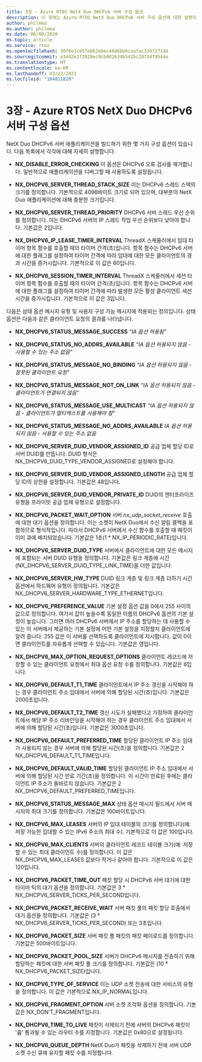 ```yaml
---
title: 3장 - Azure RTOS NetX Duo DHCPv6 서버 구성 옵션
description: 이 장에는 Azure RTOS NetX Duo DHCPv6 서버 구성 옵션에 대한 설명이 포함되어 있습니다.
author: philmea
ms.author: philmea
ms.date: 06/08/2020
ms.topic: article
ms.service: rtos
ms.openlocfilehash: 30f6e1c657eb62ebec48d6bb8caafac320727146
ms.sourcegitcommit: e3d42e1f2920ec9cb002634b542bc20754f9544e
ms.translationtype: HT
ms.contentlocale: ko-KR
ms.lasthandoff: 03/22/2021
ms.locfileid: "104811820"
---
```

# <a name="chapter-3---azure-rtos-netx-duo-dhcpv6-server-configuration-options"></a>3장 - Azure RTOS NetX Duo DHCPv6 서버 구성 옵션

NetX Duo DHCPv6 서버 애플리케이션을 빌드하기 위한 몇 가지 구성 옵션이 있습니다. 다음 목록에서 각각에 대해 자세히 설명합니다.
  
- **NX_DISABLE_ERROR_CHECKING** 이 옵션은 DHCPv6 오류 검사를 제거합니다. 일반적으로 애플리케이션을 디버그할 때 사용하도록 설정됩니다.  
  
- **NX_DHCPV6_SERVER_THREAD_STACK_SIZE** 이는 DHCPv6 스레드 스택의 크기를 정의합니다. 기본적으로 4096바이트 크기로 되어 있으며, 대부분의 NetX Duo 애플리케이션에 대해 충분한 크기입니다.

- **NX_DHCPV6_SERVER_THREAD_PRIORITY** DHCPv6 서버 스레드 우선 순위를 정의합니다. 이는 DHCPv6 서버의 IP 스레드 작업 우선 순위보다 낮아야 합니다. 기본값은 2입니다.

- **NX_DHCPV6_IP_LEASE_TIMER_INTERVAL** ThreadX 스케줄러에서 임대 타이머 항목 함수를 호출할 때의 타이머 간격(초)입니다. 항목 함수는 DHCPv6 서버에 대한 플래그를 설정하여 타이머 간격에 따라 임대에 대한 모든 클라이언트의 경과 시간을 증가시킵니다. 기본적으로 이 값은 60입니다.

- **NX_DHCPV6_SESSION_TIMER_INTERVAL** ThreadX 스케줄러에서 세션 타이머 항목 함수를 호출할 때의 타이머 간격(초)입니다. 항목 함수는 DHCPv6 서버에 대한 플래그를 설정하여 타이머 간격에 따라 발생한 모든 활성 클라이언트 세션 시간을 증가시킵니다. 기본적으로 이 값은 3입니다.

다음은 상태 옵션 메시지 유형 및 사용자 구성 가능 메시지에 적용되는 정의입니다. 상태 옵션은 다음과 같은 클라이언트 요청의 결과를 나타냅니다.

- **NX_DHCPV6_STATUS_MESSAGE_SUCCESS** *“IA 옵션 허용됨”*

- **NX_DHCPV6_STATUS_NO_ADDRS_AVAILABLE** *“IA 옵션 허용되지 않음 - 사용할 수 있는 주소 없음”*

- **NX_DHCPV6_STATUS_MESSAGE_NO_BINDING** *“IA 옵션 허용되지 않음 - 잘못된 클라이언트 요청”*

- **NX_DHCPV6_STATUS_MESSAGE_NOT_ON_LINK** *“IA 옵션 허용되지 않음 - 클라이언트가 연결되지 않음”*

- **NX_DHCPV6_STATUS_MESSAGE_USE_MULTICAST** *“IA 옵션 허용되지 않음 - 클라이언트가 멀티캐스트를 사용해야 함”*

- **NX_DHCPV6_STATUS_MESSAGE_NO_ADDRS_AVAILABLE** *IA 옵션 허용되지 않음 - 사용할 수 있는 주소 없음*

- **NX_DHCPV6_SERVER_DUID_VENDOR_ASSIGNED_ID** 공급 업체 할당 ID로 서버 DUID를 만듭니다. DUID 형식은 NX_DHCPV6_DUID_TYPE_VENDOR_ASSIGNED로 설정해야 합니다.

- **NX_DHCPV6_SERVER_DUID_VENDOR_ASSIGNED_LENGTH** 공급 업체 할당 ID의 상한을 설정합니다. 기본값은 48입니다.

- **NX_DHCPV6_SERVER_DUID_VENDOR_PRIVATE_ID** DUID의 엔터프라이즈 유형을 프라이빗 공급 업체 유형으로 설정합니다.

- **NX_DHCPV6_PACKET_WAIT_OPTION** 서버 *nx_udp_socket_receive* 호출에 대한 대기 옵션을 정의합니다. 이는 소켓이 NetX Duo에서 수신 알림 콜백을 포함하므로 형식적입니다. 따라서 DHCPv6 서버에서 수신 함수를 호출할 때 패킷이 이미 큐에 배치되었습니다. 기본값은 1초(1 * NX_IP_PERIODIC_RATE)입니다.

- **NX_DHCPV6_SERVER_DUID_TYPE** 서버에서 클라이언트에 대한 모든 메시지에 포함되는 서버 DUID 유형을 정의합니다. 기본값은 링크 계층에 시간(NX_DHCPV6_SERVER_DUID_TYPE_LINK_TIME)을 더한 값입니다.

- **NX_DHCPV6_SERVER_HW_TYPE** DUID 링크 계층 및 링크 계층 더하기 시간 옵션에서 하드웨어 유형이 정의됩니다. 기본값은 NX_DHCPV6_SERVER_HARDWARE_TYPE_ETHERNET입니다.

- **NX_DHCPV6_PREFERENCE_VALUE** 기본 설정 옵션 값을 0에서 255 사이의 값으로 정의합니다. 여기서 값이 높을수록 동일한 이름의 DHCPv6 옵션의 기본 설정이 높습니다. 그러면 여러 DHCPv6 서버에서 IP 주소를 할당하는 데 사용할 수 있는 이 서버에서 제공하는 기본 설정에 어떤 기본 설정을 지정할지 클라이언트에 알려 줍니다. 255 값은 이 서버를 선택하도록 클라이언트에 지시합니다. 값이 0이면 클라이언트를 자유롭게 선택할 수 있습니다. 기본값은 영입니다.

- **NX_DHCPV6_MAX_OPTION_REQUEST_OPTIONS** 클라이언트 레코드에 저장할 수 있는 클라이언트 요청에서 최대 옵션 요청 수를 정의합니다. 기본값은 6입니다.

- **NX_DHCPV6_DEFAULT_T1_TIME** 클라이언트에서 IP 주소 갱신을 시작해야 하는 경우 클라이언트 주소 임대에서 서버에 의해 할당된 시간(초)입니다. 기본값은 2000초입니다.

- **NX_DHCPV6_DEFAULT_T2_TIME** 갱신 시도가 실패했다고 가정하여 클라이언트에서 해당 IP 주소 리바인딩을 시작해야 하는 경우 클라이언트 주소 임대에서 서버에 의해 할당된 시간(초)입니다. 기본값은 3000초입니다.

- **NX_DHCPV6_DEFAULT_PREFERRED_TIME** 할당된 클라이언트 IP 주소 임대가 사용되지 않는 경우 서버에 의해 할당된 시간(초)을 정의합니다. 기본값은 2 NX_DHCPV6_DEFAULT_T1_TIME입니다.

- **NX_DHCPV6_DEFAULT_VALID_TIME** 할당된 클라이언트 IP 주소 임대에서 서버에 의해 할당된 시간 만료 기간(초)을 정의합니다. 이 시간이 만료된 후에는 클라이언트 IP 주소가 올바르지 않습니다. 기본값은 2 NX_DHCPV6_DEFAULT_PREFERRED_TIME입니다.

- **NX_DHCPV6_STATUS_MESSAGE_MAX** 상태 옵션 메시지 필드에서 서버 메시지의 최대 크기를 정의합니다. 기본값은 100바이트입니다.

- **NX_DHCPV6_MAX_LEASES** 서버의 IP 임대 테이블의 크기를 정의합니다(예: 저장 가능한 임대할 수 있는 IPv6 주소의 최대 수). 기본적으로 이 값은 100입니다.

- **NX_DHCPV6_MAX_CLIENTS** 서버의 클라이언트 레코드 테이블 크기(예: 저장할 수 있는 최대 클라이언트 수)를 정의합니다. 이 값은 NX_DHCPV6_MAX_LEASES 값보다 작거나 같아야 합니다. 기본적으로 이 값은 120입니다.

- **NX_DHCPV6_PACKET_TIME_OUT** 패킷 할당 시 DHCPv6 서버 대기에 대한 타이머 틱의 대기 옵션을 정의합니다. 기본값은 3 * NX_DHCPV6_SERVER_TICKS_PER_SECOND입니다.

- **NX_DHCPV6_PACKET_RECEIVE_WAIT** 서버 패킷 풀의 패킷 할당 호출에서 대기 옵션을 정의합니다. 기본값은 (3 * NX_DHCPV6_SERVER_TICKS_PER_SECOND) 또는 3초입니다.

- **NX_DHCPV6_PACKET_SIZE** 서버 패킷 풀 패킷의 패킷 페이로드를 정의합니다. 기본값은 500바이트입니다.

- **NX_DHCPV6_PACKET_POOL_SIZE** 서버가 DHCPv6 메시지를 전송하기 위해 할당하는 패킷에 대한 서버 패킷 풀 크기를 정의합니다. 기본값은 (10 * NX_DHCPV6_PACKET_SIZE)입니다.

- **NX_DHCPV6_TYPE_OF_SERVICE** 이는 UDP 소켓 전송에 대한 서비스의 유형을 정의합니다. 이 값은 기본적으로 NX_IP_NORMAL입니다.

- **NX_DHCPV6_FRAGMENT_OPTION** 서버 소켓 조각화 옵션을 정의합니다. 기본값은 NX_DON’T_FRAGMENT입니다.

- **NX_DHCPV6_TIME_TO_LIVE** 패킷이 삭제되기 전에 서버의 DHCPv6 패킷이 '홉' 통과될 수 있는 라우터 수를 지정합니다. 기본값은 0x80으로 설정됩니다.

- **NX_DHCPV6_QUEUE_DEPTH** NetX Duo가 패킷을 삭제하기 전에 서버 UDP 소켓 수신 큐에 유지할 패킷 수를 지정합니다.